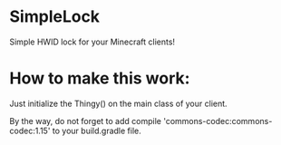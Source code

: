 # SimpleLock
Simple HWID lock for your Minecraft clients!
# How to make this work:
Just initialize the Thingy() on the main class of your client.

By the way, do not forget to add compile 'commons-codec:commons-codec:1.15' to your build.gradle file.